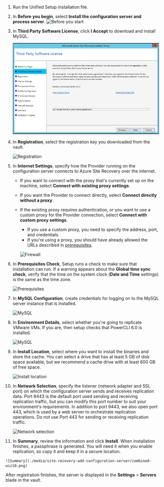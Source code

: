 1. Run the Unified Setup installation file.
2. In **Before you begin**, select **Install the configuration server and process server**.
	![Before you start](./media/site-recovery-add-configuration-server/combined-wiz1.png)
3. In **Third Party Software License**, click **I Accept** to download and install MySQL.

    ![Third=party software](./media/site-recovery-add-configuration-server/combined-wiz105.PNG)
4. In **Registration**, select the registration key you downloaded from the vault.

    ![Registration](./media/site-recovery-add-configuration-server/combined-wiz3.png)
5. In **Internet Settings**, specify how the Provider running on the configuration server connects to Azure Site Recovery over the internet.

   * If you want to connect with the proxy that's currently set up on the machine, select **Connect with existing proxy settings**.
   * If you want the Provider to connect directly, select **Connect directly without a proxy**.
   * If the existing proxy requires authentication, or you want to use a custom proxy for the Provider connection, select **Connect with custom proxy settings**.

     * If you use a custom proxy, you need to specify the address, port, and credentials.
     * If you're using a proxy, you should have already allowed the URLs described in [prerequisites](#configuration-server-prerequisites).

     ![Firewall](./media/site-recovery-add-configuration-server/combined-wiz4.png)
6. In **Prerequisites Check**, Setup runs a check to make sure that installation can run. If a warning appears about the **Global time sync check**, verify that the time on the system clock (**Date and Time** settings) is the same as the time zone.

    ![Prerequisites](./media/site-recovery-add-configuration-server/combined-wiz5.png)
7. In **MySQL Configuration**, create credentials for logging on to the MySQL server instance that is installed.

    ![MySQL](./media/site-recovery-add-configuration-server/combined-wiz6.png)
8. In **Environment Details**, select whether you're going to replicate VMware VMs. If you are, then setup checks that PowerCLI 6.0 is installed.

    ![MySQL](./media/site-recovery-add-configuration-server/combined-wiz7.png)
9. In **Install Location**, select where you want to install the binaries and store the cache. You can select a drive that has at least 5 GB of disk space available, but we recommend a cache drive with at least 600 GB of free space.

    ![Install location](./media/site-recovery-add-configuration-server/combined-wiz8.png)
10. In **Network Selection**, specify the listener (network adapter and SSL port) on which the configuration server sends and receives replication data. Port 9443 is the default port used sending and receiving replication traffic, but you can modify this port number to suit your environment's requirements. In addition to port 9443, we also open port 443, which is used by a web server to orchestrate replication operations. Do not use Port 443 for sending or receiving replication traffic.

    ![Network selection](./media/site-recovery-add-configuration-server/combined-wiz9.png)

 11. In **Summary**, review the information and click **Install**. When installation finishes, a passphrase is generated. You will need it when you enable replication, so copy it and keep it in a secure location.

	![Summary](./media/site-recovery-add-configuration-server/combined-wiz10.png)

After registration finishes, the server is displayed in the **Settings** > **Servers** blade in the vault.

